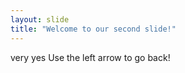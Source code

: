 ```yaml
---
layout: slide
title: "Welcome to our second slide!"
---
```

very yes
Use the left arrow to go back!
